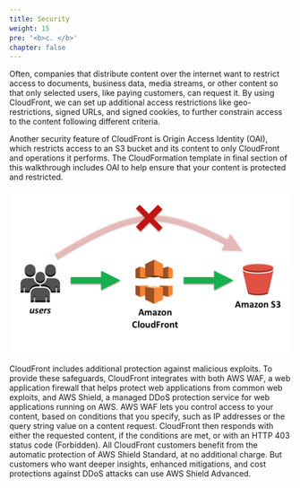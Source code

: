 ```yaml
---
title: Security
weight: 15
pre: '<b>c. </b>'
chapter: false
---
```


Often, companies that distribute content over the internet want to restrict access to documents, business data, media streams, or other content so that only selected users, like paying customers, can request it. By using CloudFront, we can set up additional access restrictions like geo-restrictions, signed URLs, and signed cookies, to further constrain access to the content following different criteria.

Another security feature of CloudFront is Origin Access Identity (OAI), which restricts access to an S3 bucket and its content to only CloudFront and operations it performs. The CloudFormation template in final section of this walkthrough includes OAI to help ensure that your content is protected and restricted.

![OAI](images/oai.png 'OAI')

CloudFront includes additional protection against malicious exploits. To provide these safeguards, CloudFront integrates with both AWS WAF, a web application firewall that helps protect web applications from common web exploits, and AWS Shield, a managed DDoS protection service for web applications running on AWS. AWS WAF lets you control access to your content, based on conditions that you specify, such as IP addresses or the query string value on a content request. CloudFront then responds with either the requested content, if the conditions are met, or with an HTTP 403 status code (Forbidden). All CloudFront customers benefit from the automatic protection of AWS Shield Standard, at no additional charge. But customers who want deeper insights, enhanced mitigations, and cost protections against DDoS attacks can use AWS Shield Advanced.
